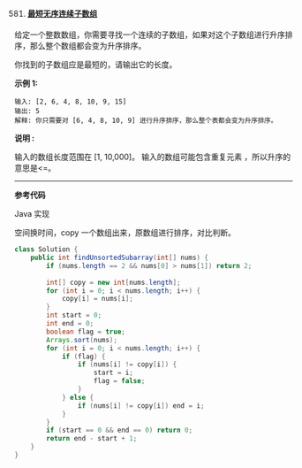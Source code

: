 581. #### [最短无序连续子数组](https://leetcode-cn.com/problems/shortest-unsorted-continuous-subarray/submissions/)

给定一个整数数组，你需要寻找一个连续的子数组，如果对这个子数组进行升序排序，那么整个数组都会变为升序排序。

你找到的子数组应是最短的，请输出它的长度。

**示例 1:**

```
输入: [2, 6, 4, 8, 10, 9, 15]
输出: 5
解释: 你只需要对 [6, 4, 8, 10, 9] 进行升序排序，那么整个表都会变为升序排序。
```

**说明 :**

输入的数组长度范围在 [1, 10,000]。
输入的数组可能包含重复元素 ，所以升序的意思是<=。

------

**参考代码**

Java 实现

空间换时间，copy 一个数组出来，原数组进行排序，对比判断。

```java
class Solution {
    public int findUnsortedSubarray(int[] nums) {
        if (nums.length == 2 && nums[0] > nums[1]) return 2;
        
        int[] copy = new int[nums.length];
        for (int i = 0; i < nums.length; i++) {
            copy[i] = nums[i];
        }
        int start = 0;
        int end = 0;
        boolean flag = true;
        Arrays.sort(nums);
        for (int i = 0; i < nums.length; i++) {
            if (flag) {
                if (nums[i] != copy[i]) {
                    start = i;
                    flag = false;
                }
            } else {
                if (nums[i] != copy[i]) end = i;
            }
        }
        if (start == 0 && end == 0) return 0;
        return end - start + 1;
    }
}
```